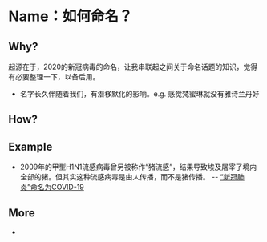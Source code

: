 # Name：如何命名？ 

## Why?

起源在于，2020的新冠病毒的命名，让我串联起之间关于命名话题的知识，觉得有必要整理一下，以备后用。

- 名字长久伴随着我们，有潜移默化的影响。e.g. 感觉梵蜜琳就没有雅诗兰丹好


## How?

## Example 

- 2009年的甲型H1N1流感病毒曾另被称作“猪流感”，结果导致埃及屠宰了境内全部的猪。但其实这种流感病毒是由人传播，而不是猪传播。 -- [“新冠肺炎”命名为COVID-19](https://language.chinadaily.com.cn/a/202002/12/WS5e436ff1a310128217276f78.html)

## More 

- 